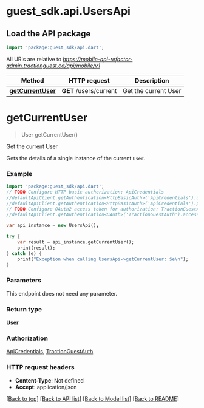 # guest_sdk.api.UsersApi

## Load the API package
```dart
import 'package:guest_sdk/api.dart';
```

All URIs are relative to *https://mobile-api-refactor-admin.tractionguest.ca/api/mobile/v1*

Method | HTTP request | Description
------------- | ------------- | -------------
[**getCurrentUser**](UsersApi.md#getCurrentUser) | **GET** /users/current | Get the current User


# **getCurrentUser**
> User getCurrentUser()

Get the current User

Gets the details of a single instance of the current `User`.

### Example 
```dart
import 'package:guest_sdk/api.dart';
// TODO Configure HTTP basic authorization: ApiCredentials
//defaultApiClient.getAuthentication<HttpBasicAuth>('ApiCredentials').username = 'YOUR_USERNAME'
//defaultApiClient.getAuthentication<HttpBasicAuth>('ApiCredentials').password = 'YOUR_PASSWORD';
// TODO Configure OAuth2 access token for authorization: TractionGuestAuth
//defaultApiClient.getAuthentication<OAuth>('TractionGuestAuth').accessToken = 'YOUR_ACCESS_TOKEN';

var api_instance = new UsersApi();

try { 
    var result = api_instance.getCurrentUser();
    print(result);
} catch (e) {
    print("Exception when calling UsersApi->getCurrentUser: $e\n");
}
```

### Parameters
This endpoint does not need any parameter.

### Return type

[**User**](User.md)

### Authorization

[ApiCredentials](../README.md#ApiCredentials), [TractionGuestAuth](../README.md#TractionGuestAuth)

### HTTP request headers

 - **Content-Type**: Not defined
 - **Accept**: application/json

[[Back to top]](#) [[Back to API list]](../README.md#documentation-for-api-endpoints) [[Back to Model list]](../README.md#documentation-for-models) [[Back to README]](../README.md)

